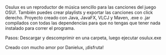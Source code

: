 Osulux es un reproductor de música sencillo para las canciones del juego OSU!. También puedes crear playlists y exportar las canciones con click derecho. Proyecto creado con Java, JavaFX, VLCJ y Maven, .exe o .jar compilados con todas las dependencias para que no tengas que tener nada instalado para correr el programa.


Pasos: Descargar y descomprimir en una carpeta, luego ejecutar osulux.exe


Creado con mucho amor por Danielux, ¡disfruta!
